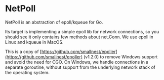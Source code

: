 # NetPoll

NetPoll is an abstraction of epoll/kqueue for Go.

Its target is implementing a simple epoll lib for network connections, so you should see it only contains few methods about net.Conn. We use epoll in Linux and kqueue in MacOS.

This is a copy of [https://github.com/smallnest/epoller](https://github.com/smallnest/epoller) (v1.2.0) to remove Windows support and avoid the need for CGO.
On Windows, we handle connections in a separate goroutine, without support from the underlying network stack of the operating system.